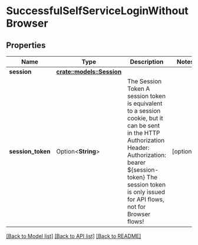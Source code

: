 # SuccessfulSelfServiceLoginWithoutBrowser

## Properties

Name | Type | Description | Notes
------------ | ------------- | ------------- | -------------
**session** | [**crate::models::Session**](session.md) |  | 
**session_token** | Option<**String**> | The Session Token  A session token is equivalent to a session cookie, but it can be sent in the HTTP Authorization Header:  Authorization: bearer ${session-token}  The session token is only issued for API flows, not for Browser flows! | [optional]

[[Back to Model list]](../README.md#documentation-for-models) [[Back to API list]](../README.md#documentation-for-api-endpoints) [[Back to README]](../README.md)


